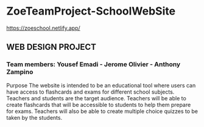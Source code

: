 # ZoeTeamProject-SchoolWebSite
https://zoeschool.netlify.app/

## WEB DESIGN PROJECT
### Team members: Yousef Emadi - Jerome Olivier - Anthony Zampino <br>

Purpose
The website is intended to be an educational tool where users can have access to flashcards and exams for different school subjects. 
Teachers and students are the target audience. Teachers will be able to create flashcards that will be accessible to students to help them prepare for exams. Teachers will also be able to create multiple choice quizzes to be taken by the students.
